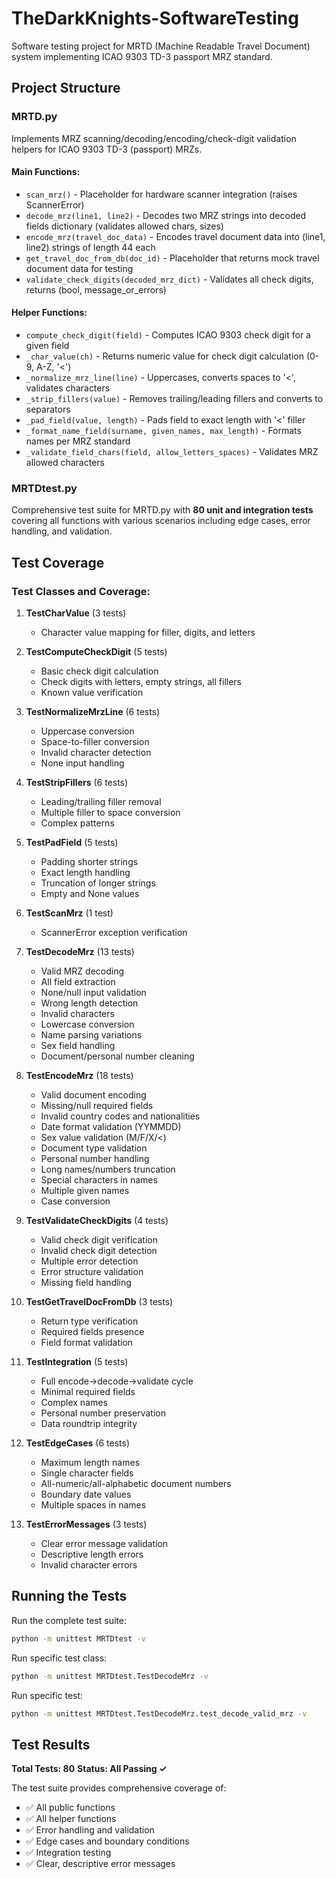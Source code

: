 # TheDarkKnights-SoftwareTesting

Software testing project for MRTD (Machine Readable Travel Document) system implementing ICAO 9303 TD-3 passport MRZ standard.

## Project Structure

### MRTD.py

Implements MRZ scanning/decoding/encoding/check-digit validation helpers for ICAO 9303 TD-3 (passport) MRZs.

#### Main Functions:
- `scan_mrz()` - Placeholder for hardware scanner integration (raises ScannerError)
- `decode_mrz(line1, line2)` - Decodes two MRZ strings into decoded fields dictionary (validates allowed chars, sizes)
- `encode_mrz(travel_doc_data)` - Encodes travel document data into (line1, line2) strings of length 44 each
- `get_travel_doc_from_db(doc_id)` - Placeholder that returns mock travel document data for testing
- `validate_check_digits(decoded_mrz_dict)` - Validates all check digits, returns (bool, message_or_errors)

#### Helper Functions:
- `compute_check_digit(field)` - Computes ICAO 9303 check digit for a given field
- `_char_value(ch)` - Returns numeric value for check digit calculation (0-9, A-Z, '<')
- `_normalize_mrz_line(line)` - Uppercases, converts spaces to '<', validates characters
- `_strip_fillers(value)` - Removes trailing/leading fillers and converts to separators
- `_pad_field(value, length)` - Pads field to exact length with '<' filler
- `_format_name_field(surname, given_names, max_length)` - Formats names per MRZ standard
- `_validate_field_chars(field, allow_letters_spaces)` - Validates MRZ allowed characters

### MRTDtest.py

Comprehensive test suite for MRTD.py with **80 unit and integration tests** covering all functions with various scenarios including edge cases, error handling, and validation.

## Test Coverage

### Test Classes and Coverage:

1. **TestCharValue** (3 tests)
   - Character value mapping for filler, digits, and letters

2. **TestComputeCheckDigit** (5 tests)
   - Basic check digit calculation
   - Check digits with letters, empty strings, all fillers
   - Known value verification

3. **TestNormalizeMrzLine** (6 tests)
   - Uppercase conversion
   - Space-to-filler conversion
   - Invalid character detection
   - None input handling

4. **TestStripFillers** (6 tests)
   - Leading/trailing filler removal
   - Multiple filler to space conversion
   - Complex patterns

5. **TestPadField** (5 tests)
   - Padding shorter strings
   - Exact length handling
   - Truncation of longer strings
   - Empty and None values

6. **TestScanMrz** (1 test)
   - ScannerError exception verification

7. **TestDecodeMrz** (13 tests)
   - Valid MRZ decoding
   - All field extraction
   - None/null input validation
   - Wrong length detection
   - Invalid characters
   - Lowercase conversion
   - Name parsing variations
   - Sex field handling
   - Document/personal number cleaning

8. **TestEncodeMrz** (18 tests)
   - Valid document encoding
   - Missing/null required fields
   - Invalid country codes and nationalities
   - Date format validation (YYMMDD)
   - Sex value validation (M/F/X/<)
   - Document type validation
   - Personal number handling
   - Long names/numbers truncation
   - Special characters in names
   - Multiple given names
   - Case conversion

9. **TestValidateCheckDigits** (4 tests)
   - Valid check digit verification
   - Invalid check digit detection
   - Multiple error detection
   - Error structure validation
   - Missing field handling

10. **TestGetTravelDocFromDb** (3 tests)
    - Return type verification
    - Required fields presence
    - Field format validation

11. **TestIntegration** (5 tests)
    - Full encode→decode→validate cycle
    - Minimal required fields
    - Complex names
    - Personal number preservation
    - Data roundtrip integrity

12. **TestEdgeCases** (6 tests)
    - Maximum length names
    - Single character fields
    - All-numeric/all-alphabetic document numbers
    - Boundary date values
    - Multiple spaces in names

13. **TestErrorMessages** (3 tests)
    - Clear error message validation
    - Descriptive length errors
    - Invalid character errors

## Running the Tests

Run the complete test suite:
```bash
python -m unittest MRTDtest -v
```

Run specific test class:
```bash
python -m unittest MRTDtest.TestDecodeMrz -v
```

Run specific test:
```bash
python -m unittest MRTDtest.TestDecodeMrz.test_decode_valid_mrz -v
```

## Test Results

**Total Tests: 80**
**Status: All Passing ✓**

The test suite provides comprehensive coverage of:
- ✅ All public functions
- ✅ All helper functions
- ✅ Error handling and validation
- ✅ Edge cases and boundary conditions
- ✅ Integration testing
- ✅ Clear, descriptive error messages
